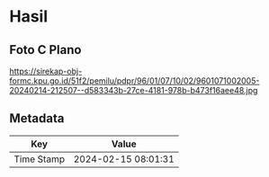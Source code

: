 # Hasil

## Foto C Plano

https://sirekap-obj-formc.kpu.go.id/51f2/pemilu/pdpr/96/01/07/10/02/9601071002005-20240214-212507--d583343b-27ce-4181-978b-b473f16aee48.jpg


## Metadata

| Key        | Value               |
| ---------- | ------------------- |
| Time Stamp | 2024-02-15 08:01:31 |



